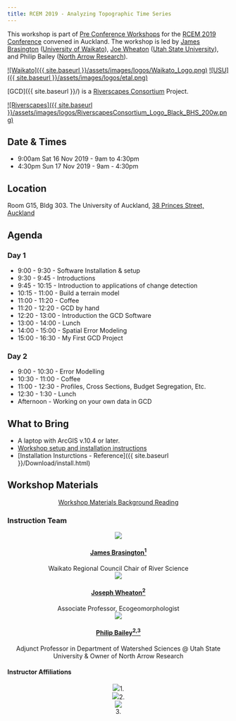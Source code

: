 ```yaml
---
title: RCEM 2019 - Analyzing Topographic Time Series
---
```

This workshop is part of [Pre Conference Workshops](https://www.rcem2019.co.nz/pre-conference-workshop) for the [RCEM 2019 Conference](https://www.rcem2019.co.nz/) convened in Auckland. The workshop is led by  [James Brasington](https://www.waikato.ac.nz/staff-profiles/people/jbrasing) ([University of Waikato](https://www.waikato.ac.nz)),  [Joe Wheaton](http://joewheaton.org) ([Utah State University](http://qcnr.usu.edu/wats/)), and Philip Bailey ([North Arrow Research](http://northwarrowresearch.com)).


[![Waikato]({{ site.baseurl }}/assets/images/logos/Waikato_Logo.png)](https://www.waikato.ac.nz)
[![USU]({{ site.baseurl }}/assets/images/logos/etal.png)](http://etal.joewheaton.org)

[GCD]({{ site.baseurl }}/) is a [Riverscapes Consortium](http://riverscapes.net) Project.

[![Riverscapes]({{ site.baseurl }}/assets/images/logos/RiverscapesConsortium_Logo_Black_BHS_200w.png)](http://riverscapes.net)

## Date & Times 

* 9:00am Sat 16 Nov 2019 - 9am to 4:30pm
* 4:30pm Sun 17 Nov 2019 - 9am - 4:30pm

## Location

Room G15, Bldg 303. The University of Auckland, [38 Princes Street, Auckland](https://www.google.com/maps/place/Department+of+Mathematics+The+University+of+Auckland/@-36.8514752,174.76422,15.82z/data=!4m5!3m4!1s0x6d0d47e37e2da323:0x3814e2ca50f16567!8m2!3d-36.8522366!4d174.768098)

## Agenda

###  Day 1
* 9:00 - 9:30 - Software Installation & setup
* 9:30 - 9:45 - Introductions
* 9:45 - 10:15 - Introduction to applications of change detection
* 10:15 - 11:00 - Build a terrain model
* 11:00 - 11:20 - Coffee
* 11:20 - 12:20 - GCD by hand
* 12:20 - 13:00 - Introduction the GCD Software
* 13:00 - 14:00 - Lunch
* 14:00 - 15:00 - Spatial Error Modeling
* 15:00 - 16:30 - My First GCD Project

### Day 2
* 9:00 - 10:30 - Error Modelling
* 10:30 - 11:00 - Coffee
* 11:00 - 12:30 - Profiles, Cross Sections, Budget Segregation, Etc.
* 12:30 - 1:30 - Lunch
* Afternoon - Working on your own data in GCD

## What to Bring

* A laptop with ArcGIS v.10.4 or later.
* [Workshop setup and installation instructions](https://docs.google.com/presentation/d/e/2PACX-1vRlAbaBocPPUfE-aHqKvfsgar2EuV5N9MutZR4_e_40HOykvzRYxygaKLEmq-L3YRljX-KNfduMM_qH/pub?start=false&loop=false&delayms=3000)
* [Installation Insturctions - Reference]({{ site.baseurl }}/Download/install.html)

## Workshop Materials
<div align="center">
    <a class="button" href="{{ site.baseurl }}/Workshops/2019/Earth505/materials"><i class="fa fa-coffee"></i>  Workshop Materials </a> 
     <a class="button" href="{{ site.baseurl }}/Workshops/About/text-readings"><i class="fa fa-book" aria-hidden="true"></i> Background Reading </a>
​    

</div>

### Instruction Team

<div class="row small-up-2 medium-up-2 large-up-4" align="center">
  <div class="column column-block">
    <a href="https://www.waikato.ac.nz/staff-profiles/people/jbrasing"><img class="float-right" src="{{ site.baseurl }}/assets/images/people/Brasington_round.png"></a> 
    <h4><a href="https://www.waikato.ac.nz/staff-profiles/people/jbrasing">James Brasington<sup>1</sup></a></h4>
    Waikato Regional Council Chair of River Science
  </div>

  <div class="column column-block">
    <a href="https://www.researchgate.net/profile/Joseph_Wheaton"><img src="{{ site.baseurl }}/assets/images/people/Wheaton_round.png"></a>
    <h4><a href="https://www.researchgate.net/profile/Joseph_Wheaton">Joseph Wheaton<sup>2</sup></a></h4>
    Associate Professor, Ecogeomorphologist
  </div>

  <div class="column column-block">
    <a href="http://northarrowresearch.com/#people"><img class="float-left" src="{{ site.baseurl }}/assets/images/people/Phlip_round.png"></a> 
    <h4><a href="http://northarrowresearch.com/#people">Philip Bailey<sup>2,3</sup></a></h4>
   Adjunct Professor in Department of Watershed Sciences @ Utah State University & Owner of North Arrow Research
  </div>

</div>

#### Instructor Affiliations

<div class="row small-up-2 medium-up-2 large-up-3" align="center">
  <div class="column column-block">
    <a href="https://www.waikato.ac.nz"><img src="{{ site.baseurl }}/assets/images/logos/Waikato_Logo.png"></a>1. 
  </div>
  <div class="column column-block">
    <a href="https://qcnr.usu.edu/wats/index"><img src="{{ site.baseurl }}/assets/images/logos/etal.png"></a>2. 
  </div>
  <div class="column column-block">
	<a href="http://www.anabranchsolutions.com"><img src="{{ site.baseurl }}/assets/images/logos/NA_Logo_150pxTall.png"></a><br>3. 
  </div>
   

</div>
